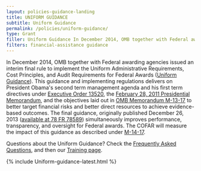 ```yaml
---
layout: policies-guidance-landing
title: UNIFORM GUIDANCE
subtitle: Uniform Guidance
permalink: /policies/uniform-guidance/
type: Grant
filler: Uniform Guidance In December 2014, OMB together with Federal awarding agencies issued an interim final rule to implement the Uniform Administrative Requirements, Cost Principles, and Audit Requirements for Federal Awards (Uniform Guidance). This guidance and implementing regulations delivers on President Obama's second term management agenda and his first term directives under Executive Order 13520, the . Continued
filters: financial-assistance guidance
---
```



In December 2014, OMB together with Federal awarding agencies issued an interim final rule to implement the Uniform Administrative Requirements, Cost Principles, and Audit Requirements for Federal Awards ([Uniform Guidance](https://www.federalregister.gov/documents/2014/12/19/2014-28697/federal-awarding-agency-regulatory-implementation-of-office-of-management-and-budgets-uniform)). This guidance and implementing regulations delivers on President Obama's second term management agenda and his first term directives under [Executive Order 13520](https://www.govinfo.gov/content/pkg/DCPD-200900942/pdf/DCPD-200900942.pdf), the [February 28, 2011 Presidential Memorandum](https://www.govinfo.gov/content/pkg/DCPD-201100123/pdf/DCPD-201100123.pdf), and the objectives laid out in [OMB Memorandum M-13-17](https://obamawhitehouse.archives.gov/sites/default/files/omb/memoranda/2013/m-13-17.pdf) to better target financial risks and better direct resources to achieve evidence-based outcomes. The final guidance, originally published December 26, 2013 ([available at 78 FR 78589](https://www.govinfo.gov/app/details/FR-2013-12-26/2013-30465)) simultaneously improves performance, transparency, and oversight for Federal awards. The COFAR will measure the impact of this guidance as described under [M-14-17](https://obamawhitehouse.archives.gov/sites/default/files/omb/memoranda/2014/m-14-17.pdf).

Questions about the Uniform Guidance? Check the <a href="{{ site.baseurl }}/wp-content/uploads/2017/08/July2017-UniformGuidanceFrequentlyAskedQuestions.pdf">Frequently Asked Questions</a>, and then our <a href="{{ site.baseurl }}/grants-training/">Training page</a>.

{% include Uniform-guidance-latest.html %}
